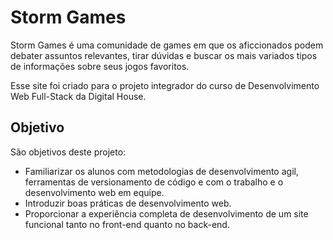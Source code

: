 # Storm Games

Storm Games é uma comunidade de games em que os aficcionados podem debater assuntos relevantes, tirar dúvidas e buscar os mais variados tipos de informações sobre seus jogos favoritos.

Esse site foi criado para o projeto integrador do curso de Desenvolvimento Web Full-Stack da Digital House.

## Objetivo

São objetivos deste projeto:

* Familiarizar os alunos com metodologias de desenvolvimento agil, ferramentas de versionamento de código e com o trabalho e o desenvolvimento web em equipe.
* Introduzir boas práticas de desenvolvimento web.
* Proporcionar a experiência completa de desenvolvimento de um site funcional tanto no front-end quanto no back-end. 